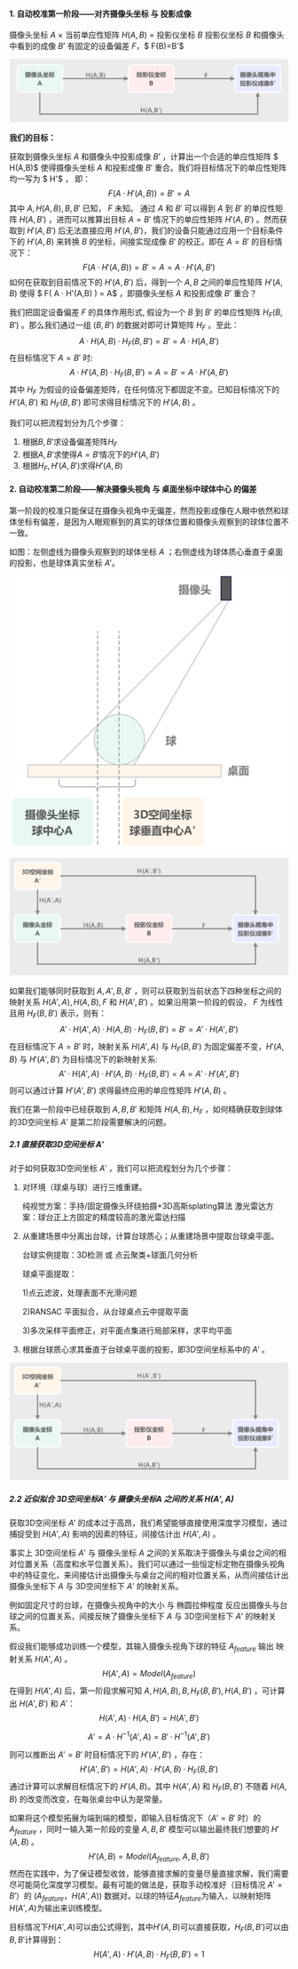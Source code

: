 #### 1. 自动校准第一阶段——对齐摄像头坐标 与 投影成像

摄像头坐标 $A$ $×$ 当前单应性矩阵 $H(A,B)$ = 投影仪坐标 $B$ 
投影仪坐标 $B$ 和摄像头中看到的成像 $B’$ 有固定的设备偏差 $F$，$ F(B)=B'$

![计算单应性矩阵](./计算单应性矩阵.jpg)

**我们的目标：**

获取到摄像头坐标 $A$ 和摄像头中投影成像 $B’$ ，计算出一个合适的单应性矩阵 $ H(A,B)$ 使得摄像头坐标 $A$ 和投影成像 $B'$ 重合。我们将目标情况下的单应性矩阵均一写为 $ H'$ ， 即：
$$
F( A · H'(A,B) ) = B' = A
$$
其中 $A, H(A,B), B, B'$ 已知， $F$ 未知。 通过 $A$ 和 $B'$ 可以得到 $A$ 到 $B'$ 的单应性矩阵 $H(A,B')$  ，进而可以推算出目标 $A = B'$ 情况下的单应性矩阵 $H'(A,B')$ 。然而获取到 $H'(A,B')$ 后无法直接应用 $H'(A,B')$，我们的设备只能通过应用一个目标条件下的 $H'(A,B)$ 来转换 $B$ 的坐标，间接实现成像 $B'$ 的校正。即在 $A = B'$ 的目标情况下：
$$
F( A · H'(A,B) ) = B' = A = A · H'(A,B')
$$
如何在获取到目前情况下的 $H'(A,B')$ 后，得到一个 $A,B$ 之间的单应性矩阵 $H'(A,B)$ 使得 $ F( A · H'(A,B) ) = A$ ，即摄像头坐标 $A$ 和投影成像 $B’$ 重合？

我们把固定设备偏差 $F$ 的具体作用形式, 假设为一个 $B$ 到 $B'$ 的单应性矩阵 $H_F(B,B')$ 。那么我们通过一组 $(B,B')$ 的数据对即可计算矩阵 $H_F$ 。至此：
$$
A · H(A,B) · H_F(B,B') = B' = A · H(A,B')
$$
在目标情况下 $A = B'$ 时:
$$
A · H'(A,B) · H_F(B,B') = A = B' = A · H'(A,B')
$$
其中 $H_F$ 为假设的设备偏差矩阵，在任何情况下都固定不变。已知目标情况下的 $H'(A,B')$ 和 $H_F(B,B')$ 即可求得目标情况下的 $H'(A,B)$ 。



我们可以把流程划分为几个步骤：

1. 根据$B,B'$求设备偏差矩阵$H_F$
2. 根据$A,B'$求使得$A=B'$情况下的$H'(A,B')$
3. 根据$H_F, H'(A,B')$求得$H'(A,B)$



#### 2. 自动校准第二阶段——解决摄像头视角 与 桌面坐标中球体中心 的偏差

第一阶段的校准只能保证在摄像头视角中无偏差，然而投影成像在人眼中依然和球体坐标有偏差，是因为人眼观察到的真实的球体位置和摄像头观察到的球体位置不一致。

如图：左侧虚线为摄像头观察到的球体坐标 $A$ ；右侧虚线为球体质心垂直于桌面的投影，也是球体真实坐标 $A'$。

<img src="./摄像头坐标与3D空间坐标.jpg" alt="摄像头坐标与3D空间坐标"  />



![计算单应性矩阵](./计算单应性矩阵2.jpg)

如果我们能够同时获取到 $A, A', B, B'$ ，则可以获取到当前状态下四种坐标之间的映射关系 $H(A',A),H(A,B),F$ 和 $H(A',B')$ 。如果沿用第一阶段的假设， $F$ 为线性且用 $H_F(B,B')$ 表示，则有：
$$
A' · H(A',A) · H(A,B) · H_F(B,B') = B'= A' · H(A',B')
$$
在目标情况下 $A = B'$ 时，映射关系 $H(A',A)$ 与 $H_F(B,B')$ 为固定偏差不变，$H'(A,B)$ 与 $H'(A',B')$ 为目标情况下的新映射关系:
$$
A' · H(A',A) · H'(A,B) · H_F(B,B') = A = A' · H'(A',B')
$$
则可以通过计算 $H'(A',B')$ 求得最终应用的单应性矩阵 $H'(A,B)$ 。

我们在第一阶段中已经获取到 $A, B, B'$ 和矩阵 $H(A,B),H_F$ ，如何精确获取到球体的3D空间坐标 $A'$ 是第二阶段需要解决的问题。



##### 2.1 直接获取3D空间坐标 $A'$

对于如何获取3D空间坐标 $A'$ ，我们可以把流程划分为几个步骤：

1. 对环境（球桌与球）进行三维重建。

   纯视觉方案：手持/固定摄像头环绕拍摄+3D高斯splating算法
   激光雷达方案：球台正上方固定的精度较高的激光雷达扫描

2. 从重建场景中分离出台球，计算台球质心；从重建场景中提取台球桌平面。

   台球实例提取：3D检测 或 点云聚类+球面几何分析

   球桌平面提取：

   1)点云滤波，处理表面不光滑问题

   2)RANSAC 平面拟合，从台球桌点云中提取平面

   3)多次采样平面修正，对平面点集进行局部采样，求平均平面

3. 根据台球质心求其垂直于台球桌平面的投影，即3D空间坐标系中的 $A'$ 。





![计算单应性矩阵](./计算单应性矩阵2.jpg)

##### 2.2 近似拟合 3D空间坐标$A'$ 与 摄像头坐标$A$ 之间的关系 $H(A',A)$

获取3D空间坐标 $A'$ 的成本过于高昂，我们希望能够直接使用深度学习模型，通过捕捉受到 $H(A',A)$ 影响的因素的特征，间接估计出 $H(A',A)$ 。

事实上 3D空间坐标 $A’$ 与 摄像头坐标 $A$ 之间的关系取决于摄像头与桌台之间的相对位置关系（高度和水平位置关系）。我们可以通过一些恒定标定物在摄像头视角中的特征变化，来间接估计出摄像头与桌台之间的相对位置关系，从而间接估计出 摄像头坐标下 $A$ 与 3D空间坐标下 $A’$ 的映射关系。

例如固定尺寸的台球，在摄像头视角中的大小 与 椭圆拉伸程度 反应出摄像头与台球之间的位置关系，间接反映了摄像头坐标下 $A$ 与 3D空间坐标下 $A’$ 的映射关系。

假设我们能够成功训练一个模型，其输入摄像头视角下球的特征 $A_{feature}$ 输出 映射关系 $H(A',A)$ 。
$$
H(A',A) = Model(A_{feature})
$$
在得到 $H(A',A)$ 后，第一阶段求解可知 $A,H(A,B),B,H_F(B,B'),H(A,B')$ ，可计算出 $H(A',B')$ 和 $A'$：
$$
H(A',A) · H(A,B') = H(A',B')
$$

$$
A' = A · H^{-1}(A',A) = B' · H^{-1}(A',B')
$$

则可以推断出 $A'=B'$ 时目标情况下的 $H'(A',B')$ ，存在：
$$
H'(A',B') = H(A',A) · H'(A,B) · H_F(B,B')
$$
通过计算可以求解目标情况下的 $H'(A,B)$。其中 $H(A',A)$ 和 $H_F(B,B')$ 不随着 $H(A,B)$ 的改变而改变，在每张桌台中认为是常量。



如果将这个模型拓展为端到端的模型，即输入目标情况下（$A'=B'$ 时）的 $A_{feature}$ ，同时一输入第一阶段的变量 $A, B, B'$ 模型可以输出最终我们想要的 $H'(A,B)$ 。
$$
H'(A,B) = Model(A_{feature}, A, B, B')
$$
然而在实践中，为了保证模型收敛，能够直接求解的变量尽量直接求解，我们需要尽可能简化深度学习模型。最有可能的做法是，获取手动校准好（目标情况 $A'=B'$）的 $(A_{feature}，H(A',A))$ 数据对，以球的特征$A_{feature}$为输入，以映射矩阵$H(A',A)$为输出来训练模型。

目标情况下$H(A',A)$可以由公式得到，其中$H'(A,B)$可以直接获取，$H_F(B,B')$可以由$B,B'$计算得到：
$$
H(A',A) · H'(A,B) · H_F(B,B') = 1
$$
